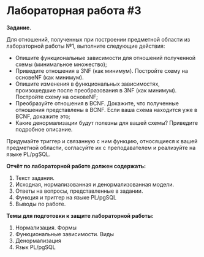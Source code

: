 # Лабораторная работа #3

**Задание.**

Для отношений, полученных при построении предметной области из лабораторной работы №1, выполните следующие действия:

- Опишите функциональные зависимости для отношений полученной схемы (минимальное множество);
- Приведите отношения в 3NF (как минимум). Постройте схему на основеNF (как минимум). 
- Опишите изменения в функциональных зависимостях, произошедшие после преобразования в 3NF (как минимум). Постройте схему на основеNF;
- Преобразуйте отношения в BCNF. Докажите, что полученные отношения представлены в BCNF. Если ваша схема находится уже в BCNF, докажите это;
- Какие денормализации будут полезны для вашей схемы? Приведите подробное описание.

Придумайте триггер и связанную с ним функцию, относящиеся к вашей предметной области, согласуйте их с преподавателем и реализуйте на языке PL/pgSQL.

**Отчёт по лабораторной работе должен содержать:**

1. Текст задания.
2. Исходная, нормализованная и денормализованная модели.
3. Ответы на вопросы, представленные в задании.
4. Функция и триггер на языке PL/pgSQL
5. Выводы по работе.

**Темы для подготовки к защите лабораторной работы:**

1. Нормализация. Формы
2. Функциональные зависимости. Виды
3. Денормализация
4. Язык PL/pgSQL
